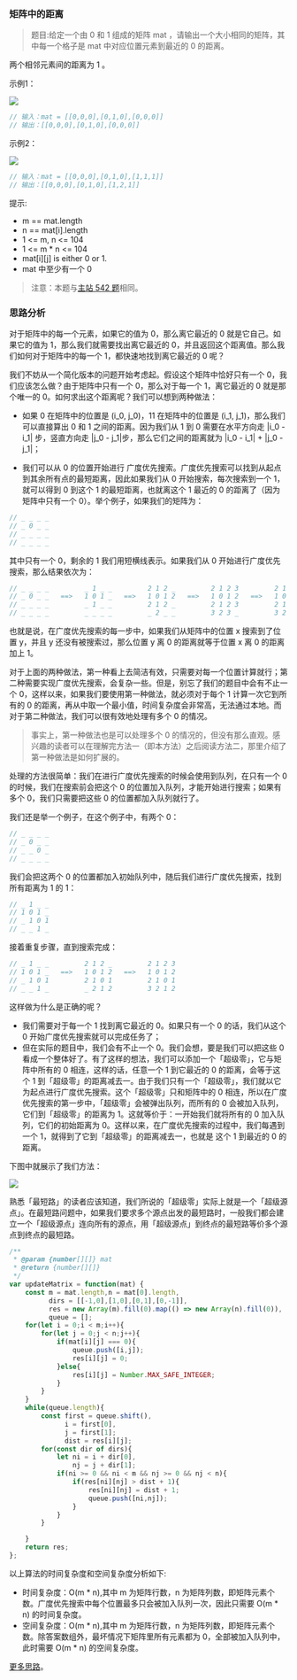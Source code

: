 ###  矩阵中的距离
 
> 题目:给定一个由 0 和 1 组成的矩阵 mat ，请输出一个大小相同的矩阵，其中每一个格子是 mat 中对应位置元素到最近的 0 的距离。

两个相邻元素间的距离为 1 。

示例1：

![](../../images/2/updateMatrix-1.png)

```js
// 输入：mat = [[0,0,0],[0,1,0],[0,0,0]]
// 输出：[[0,0,0],[0,1,0],[0,0,0]]
```

示例2：

![](../../images/2/updateMatrix-2.png)

```js
// 输入：mat = [[0,0,0],[0,1,0],[1,1,1]]
// 输出：[[0,0,0],[0,1,0],[1,2,1]]
```

提示:

* m == mat.length
* n == mat[i].length
* 1 <= m, n <= 104
* 1 <= m * n <= 104
* mat[i][j] is either 0 or 1.
* mat 中至少有一个 0 

> 注意：本题与[主站 542 题](https://leetcode-cn.com/problems/01-matrix/)相同。

### 思路分析

对于矩阵中的每一个元素，如果它的值为 0，那么离它最近的 0 就是它自己。如果它的值为 1，那么我们就需要找出离它最近的 0，并且返回这个距离值。那么我们如何对于矩阵中的每一个 1，都快速地找到离它最近的 0 呢？

我们不妨从一个简化版本的问题开始考虑起。假设这个矩阵中恰好只有一个 0，我们应该怎么做？由于矩阵中只有一个 0，那么对于每一个 1，离它最近的 0 就是那个唯一的 0。如何求出这个距离呢？我们可以想到两种做法：

* 如果 0 在矩阵中的位置是 (i_0, j_0)，11 在矩阵中的位置是 (i_1, j_1)，那么我们可以直接算出 0 和 1 之间的距离。因为我们从 1 到 0 需要在水平方向走 |i_0 - i_1| 步，竖直方向走 |j_0 - j_1|步，那么它们之间的距离就为 |i_0 - i_1| + |j_0 - j_1|；

* 我们可以从 0 的位置开始进行 广度优先搜索。广度优先搜索可以找到从起点到其余所有点的最短距离，因此如果我们从 0 开始搜索，每次搜索到一个 1，就可以得到 0 到这个 1 的最短距离，也就离这个 1 最近的 0 的距离了（因为矩阵中只有一个 0）。举个例子，如果我们的矩阵为：

```js
// _ _ _ _
// _ 0 _ _
// _ _ _ _
// _ _ _ _
```

其中只有一个 0，剩余的 1 我们用短横线表示。如果我们从 0 开始进行广度优先搜索，那么结果依次为：

```js
// _ _ _ _         _ 1 _ _         2 1 2 _         2 1 2 3         2 1 2 3
// _ 0 _ _   ==>   1 0 1 _   ==>   1 0 1 2   ==>   1 0 1 2   ==>   1 0 1 2
// _ _ _ _         _ 1 _ _         2 1 2 _         2 1 2 3         2 1 2 3
// _ _ _ _         _ _ _ _         _ 2 _ _         3 2 3 _         3 2 3 4
```

也就是说，在广度优先搜索的每一步中，如果我们从矩阵中的位置 x 搜索到了位置 y，并且 y 还没有被搜索过，那么位置 y 离 0 的距离就等于位置 x 离 0 的距离加上 1。

对于上面的两种做法，第一种看上去简洁有效，只需要对每一个位置计算就行；第二种需要实现广度优先搜索，会复杂一些。但是，别忘了我们的题目中会有不止一个 0，这样以来，如果我们要使用第一种做法，就必须对于每个 1 计算一次它到所有的 0 的距离，再从中取一个最小值，时间复杂度会非常高，无法通过本地。而对于第二种做法，我们可以很有效地处理有多个 0 的情况。

> 事实上，第一种做法也是可以处理多个 0 的情况的，但没有那么直观。感兴趣的读者可以在理解完方法一（即本方法）之后阅读方法二，那里介绍了第一种做法是如何扩展的。

处理的方法很简单：我们在进行广度优先搜索的时候会使用到队列，在只有一个 0 的时候，我们在搜索前会把这个 0 的位置加入队列，才能开始进行搜索；如果有多个 0，我们只需要把这些 0 的位置都加入队列就行了。

我们还是举一个例子，在这个例子中，有两个 0：

```js
// _ _ _ _
// _ 0 _ _
// _ _ 0 _
// _ _ _ _
```

我们会把这两个 0 的位置都加入初始队列中，随后我们进行广度优先搜索，找到所有距离为 1 的 1：

```js
// _ 1 _ _
// 1 0 1 _
// _ 1 0 1
// _ _ 1 _
```

接着重复步骤，直到搜索完成：

```js
// _ 1 _ _         2 1 2 _         2 1 2 3
// 1 0 1 _   ==>   1 0 1 2   ==>   1 0 1 2
// _ 1 0 1         2 1 0 1         2 1 0 1
// _ _ 1 _         _ 2 1 2         3 2 1 2
```

这样做为什么是正确的呢？

* 我们需要对于每一个 1 找到离它最近的 0。如果只有一个 0 的话，我们从这个 0 开始广度优先搜索就可以完成任务了；
* 但在实际的题目中，我们会有不止一个 0。我们会想，要是我们可以把这些 0 看成一个整体好了。有了这样的想法，我们可以添加一个「超级零」，它与矩阵中所有的 0 相连，这样的话，任意一个 1 到它最近的 0 的距离，会等于这个 1 到「超级零」的距离减去一。由于我们只有一个「超级零」，我们就以它为起点进行广度优先搜索。这个「超级零」只和矩阵中的 0 相连，所以在广度优先搜索的第一步中，「超级零」会被弹出队列，而所有的 0 会被加入队列，它们到「超级零」的距离为 1。这就等价于：一开始我们就将所有的 0 加入队列，它们的初始距离为 0。这样以来，在广度优先搜索的过程中，我们每遇到一个 1，就得到了它到「超级零」的距离减去一，也就是 这个 1 到最近的 0 的距离。

下图中就展示了我们方法：

![](../../images/2/updateMatrix-3.png)

熟悉「最短路」的读者应该知道，我们所说的「超级零」实际上就是一个「超级源点」。在最短路问题中，如果我们要求多个源点出发的最短路时，一般我们都会建立一个「超级源点」连向所有的源点，用「超级源点」到终点的最短路等价多个源点到终点的最短路。


```js
/**
 * @param {number[][]} mat
 * @return {number[][]}
 */
var updateMatrix = function(mat) {
    const m = mat.length,n = mat[0].length,
          dirs = [[-1,0],[1,0],[0,1],[0,-1]],
          res = new Array(m).fill(0).map(() => new Array(n).fill(0)),
          queue = [];
    for(let i = 0;i < m;i++){
        for(let j = 0;j < n;j++){
            if(mat[i][j] === 0){
                queue.push([i,j]);
                res[i][j] = 0;
            }else{
                res[i][j] = Number.MAX_SAFE_INTEGER;
            }
        }
    }
    while(queue.length){
        const first = queue.shift(),
              i = first[0],
              j = first[1];
              dist = res[i][j];
        for(const dir of dirs){
            let ni = i + dir[0],
                nj = j + dir[1];
            if(ni >= 0 && ni < m && nj >= 0 && nj < n){
                if(res[ni][nj] > dist + 1){
                    res[ni][nj] = dist + 1;
                    queue.push([ni,nj]);
                }
            }
        }

    }
    return res;
};
```

以上算法的时间复杂度和空间复杂度分析如下:

* 时间复杂度：O(m * n),其中 m 为矩阵行数，n 为矩阵列数，即矩阵元素个数。广度优先搜索中每个位置最多只会被加入队列一次，因此只需要 O(m * n) 的时间复杂度。
* 空间复杂度：O(m * n),其中 m 为矩阵行数，n 为矩阵列数，即矩阵元素个数。除答案数组外，最坏情况下矩阵里所有元素都为 0，全部被加入队列中，此时需要 O(m * n) 的空间复杂度。

[更多思路](https://leetcode-cn.com/problems/2bCMpM/solution/ju-zhen-zhong-de-ju-chi-by-leetcode-solu-0sxk/)。
